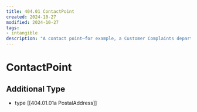 ```yaml
---
title: 404.01 ContactPoint
created: 2024-10-27
modified: 2024-10-27
tags: 
- intangible
description: "A contact point—for example, a Customer Complaints department."
---
```

# ContactPoint
## Additional Type
- type [[404.01.01a PostalAddress]]